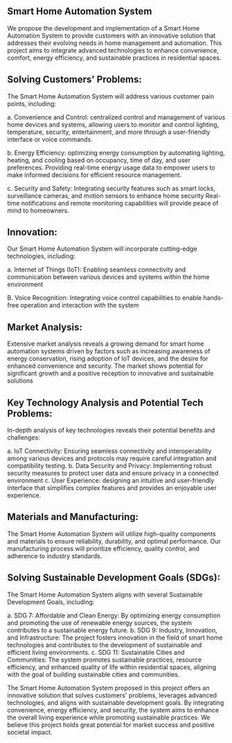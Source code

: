 ##  Smart Home Automation System
   
We propose the development and implementation of a Smart Home Automation System to provide customers with an innovative solution that addresses their evolving needs in home management and automation.
This project aims to integrate advanced technologies to enhance convenience, comfort, energy efficiency, and sustainable practices in residential spaces.

## Solving Customers' Problems:

The Smart Home Automation System will address various customer pain points, including:

a. Convenience and Control: centralized control and management of various home devices and systems, allowing users to monitor and control lighting, temperature, security, entertainment, and more through a user-friendly interface or voice commands.

b. Energy Efficiency: optimizing energy consumption by automating lighting, heating, and cooling based on occupancy, time of day, and user preferences. Providing real-time energy usage data to empower users to make informed decisions for efficient resource management.

c. Security and Safety: Integrating security features such as smart locks, surveillance cameras, and motion sensors to enhance home security Real-time notifications and remote monitoring capabilities will provide peace of mind to homeowners.
## Innovation:
Our Smart Home Automation System will incorporate cutting-edge technologies, including:

a. Internet of Things (IoT): Enabling seamless connectivity and communication between various devices and systems within the home environment

B. Voice Recognition: Integrating voice control capabilities to enable hands-free operation and interaction with the system

## Market Analysis:

Extensive market analysis reveals a growing demand for smart home automation systems driven by factors such as increasing awareness of energy conservation, rising adoption of IoT devices, and the desire for enhanced convenience and security. 
The market shows potential for significant growth and a positive reception to innovative and sustainable solutions

## Key Technology Analysis and Potential Tech Problems:

In-depth analysis of key technologies reveals their potential benefits and challenges:

a. IoT Connectivity: Ensuring seamless connectivity and interoperability among various devices and protocols may require careful integration and compatibility testing.
b. Data Security and Privacy: Implementing robust security measures to protect user data and ensure privacy in a connected environment
c. User Experience: designing an intuitive and user-friendly interface that simplifies complex features and provides an enjoyable user experience.

## Materials and Manufacturing:

The Smart Home Automation System will utilize high-quality components and materials to ensure reliability, durability, and optimal performance. Our manufacturing process will prioritize efficiency, quality control, and adherence to industry standards.

## Solving Sustainable Development Goals (SDGs):

The Smart Home Automation System aligns with several Sustainable Development Goals, including:

a. SDG 7: Affordable and Clean Energy: By optimizing energy consumption and promoting the use of renewable energy sources, the system contributes to a sustainable energy future.
b. SDG 9: Industry, Innovation, and Infrastructure: The project fosters innovation in the field of smart home technologies and contributes to the development of sustainable and efficient living environments.
c. SDG 11: Sustainable Cities and Communities: The system promotes sustainable practices, resource efficiency, and enhanced quality of life within residential spaces, aligning with the goal of building sustainable cities and communities.

The Smart Home Automation System proposed in this project offers an innovative solution that solves customers' problems, leverages advanced technologies, and aligns with sustainable development goals. By integrating convenience, energy efficiency, and security, the system aims to enhance the overall living experience while promoting sustainable practices. We believe this project holds great potential for market success and positive societal impact.
